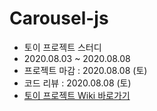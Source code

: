 # Carousel-js

- 토이 프로젝트 스터디
- 2020.08.03 ~ 2020.08.08
- 프로젝트 마감 : 2020.08.08 (토)
- 코드 리뷰 : 2020.08.08 (토)
- [토이 프로젝트 Wiki 바로가기](https://github.com/toy-study-2020/carousel-js/wiki)
